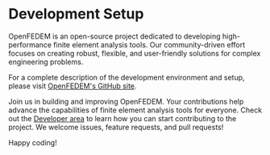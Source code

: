 # Development Setup

OpenFEDEM is an open-source project dedicated to developing high-performance finite element analysis tools. Our community-driven effort focuses on creating robust, flexible, and user-friendly solutions for complex engineering problems.

For a complete description of the development environment and setup, please visit [OpenFEDEM's GitHub site](https://github.com/openfedem).

Join us in building and improving OpenFEDEM. Your contributions help advance the capabilities of finite element analysis tools for everyone. Check out the [Developer area](https://openfedem.org/developer_area/) to learn how you can start contributing to the project. We welcome issues, feature requests, and pull requests!

Happy coding!